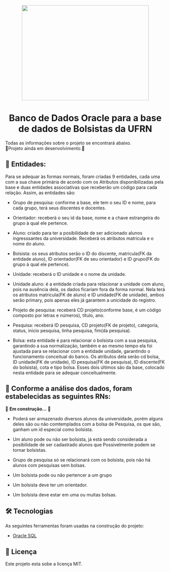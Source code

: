 <div align=center>
  <img height="300" width="400" src="https://www.ufrn.br/resources/documentos/identidadevisual/logotipo/logotipo_flat.png">
  <h1 align="center">Banco de Dados Oracle para a base de dados de Bolsistas da UFRN</h1>
</div>
Todas as informações sobre o projeto se encontrará abaixo.<br>
🔨Projeto ainda em desenvolvimento.🔨
<h2>💽 Entidades:</h2>
Para se adequar às formas normais, foram criadas 9 entidades, cada uma com a sua chave primária de acordo com os 
Atributos disponibilizadas pela base e duas entidades associativas que receberão um código para cada relação. Assim, as entidades são:
	
- Grupo de pesquisa: conforme a base, ele tem o seu ID e nome, para cada grupo, terá seus discentes e docentes.
		
- Orientador: receberá o seu id da base, nome e a chave estrangeira do grupo à qual ele pertence.
		
- Aluno: criado para ter a posibilidade de ser adicionado alunos ingresssantes da universidade. Receberá os atributos
matricula e o nome do aluno.
		
- Bolsista: os seus atributos serão o ID do discente, matricula(FK da entidade aluno), 
ID orientador(FK de seu orientador) e ID grupo(FK do grupo à qual ele pertence).
		
- Unidade: receberá o ID unidade e o nome da unidade.
		
- Unidade aluno: é a entidade criada para relacionar a unidade com aluno, pois na ausência dela, os dados ficariam fora da forma normal. 
Nela terá os atributos matricula(FK de aluno) e ID unidade(FK de unidade), ambos serão primary, pois apenas eles já garantem a unicidade 
do registro.
		
- Projeto de pesquisa: receberá CD projeto(conforme base, é um código composto por letras e números), título, ano.
		
- Pesquisa: receberá ID pesquisa, CD projeto(FK de projeto), categoria, status, inicio pesquisa, linha pesquisa, fim(da pesquisa).
		
- Bolsa: esta entidade é para relacionar o bolsista com a sua pesquisa, garantindo a sua normalização, também e ao mesmo tempo ela foi 
ajustada para se relacionar com a entidade unidade, garantindo o funcionamento conceitual do banco. Os atributos dela serão cd bolsa, 
ID unidade(FK de unidade), ID pesquisa(FK de pesquisa), ID discente(FK do bolsista), cota e tipo bolsa. Esses dois últimos são da base,
colocado nesta entidade para se adequar conceitualmente.
 
<h2>📜 Conforme a análise dos dados, foram estabelecidas as seguintes RNs: 	</h2>

🚧 <b>Em construção...</b> 🚧
	
- Poderá ser armazenado diversos alunos da universidade, porém alguns deles são ou não comtemplados com a bolsa de 
Pesquisa, os que são, ganham um id especial como bolsista.

- Um aluno pode ou não ser bolsista, já está sendo considerada a posibilidade de ser cadastrado alunos que 
Possivelmente podem se tornar bolsistas.

- Grupo de pesquisa só se relacionará com os bolsista, pois não há alunos com pesquisas sem bolsas.
	
- Um bolsista pode ou não pertencer a um grupo

- Um bolsista deve ter um orientador.

- Um bolsista deve estar em uma ou muitas bolsas.

<h2>🛠 Tecnologias</h2>

As seguintes ferramentas foram usadas na construção do projeto:

- [Oracle SQL](https://www.oracle.com/br/database/sqldeveloper/)

<h2>📝 Licença</h2>

Este projeto esta sobe a licença MIT.
